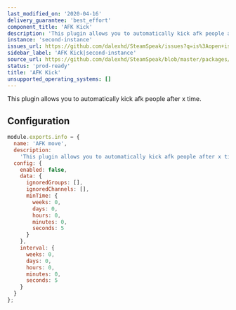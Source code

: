 ```yaml
---
last_modified_on: '2020-04-16'
delivery_guarantee: 'best_effort'
component_title: 'AFK Kick'
description: 'This plugin allows you to automatically kick afk people after x time.'
instance: 'second-instance'
issues_url: https://github.com/dalexhd/SteamSpeak/issues?q=is%3Aopen+is%3Aissue
sidebar_label: 'AFK Kick|second-instance'
source_url: https://github.com/dalexhd/SteamSpeak/blob/master/packages/server/core/TeamSpeak/plugins/second-instance/afk-kick.js
status: 'prod-ready'
title: 'AFK Kick'
unsupported_operating_systems: []
---
```


This plugin allows you to automatically kick afk people after x time.

## Configuration

```javascript
module.exports.info = {
  name: 'AFK move',
  description:
    'This plugin allows you to automatically kick afk people after x time.',
  config: {
    enabled: false,
    data: {
      ignoredGroups: [],
      ignoredChannels: [],
      minTime: {
        weeks: 0,
        days: 0,
        hours: 0,
        minutes: 0,
        seconds: 5
      }
    },
    interval: {
      weeks: 0,
      days: 0,
      hours: 0,
      minutes: 0,
      seconds: 5
    }
  }
};
```
